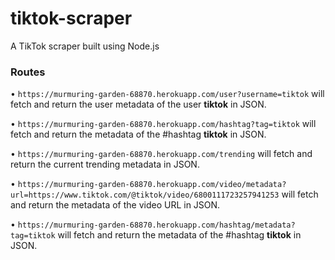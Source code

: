 # tiktok-scraper
A TikTok scraper built using Node.js

### Routes

• `https://murmuring-garden-68870.herokuapp.com/user?username=tiktok` will fetch and return the user metadata of the user **tiktok** in JSON.

• `https://murmuring-garden-68870.herokuapp.com/hashtag?tag=tiktok` will fetch and return the metadata of the #hashtag **tiktok** in JSON.

• `https://murmuring-garden-68870.herokuapp.com/trending` will fetch and return the current trending metadata in JSON.

• `https://murmuring-garden-68870.herokuapp.com/video/metadata?url=https://www.tiktok.com/@tiktok/video/6800111723257941253` will fetch and return the metadata of the video URL in JSON.

• `https://murmuring-garden-68870.herokuapp.com/hashtag/metadata?tag=tiktok` will fetch and return the metadata of the #hashtag **tiktok** in JSON.
